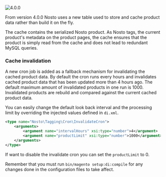 ![4.0.0](https://img.shields.io/badge/nosto-4.0.0-green.svg)

From version 4.0.0 Nosto uses a new table used to store and cache product data rather than build it on the fly.

The cache contains the serialized Nosto product. As Nosto tags, the current product's metadata on the product pages, the cache ensures that the product is simply read from the cache and does not lead to redundant MySQL queries.

### Cache invalidation

A new cron job is added as a fallback mechanism for invalidating the cached product data. By default the cron runs every hours and invalidates cached product data that has been updated more than 4 hours ago. The default maximum amount of invalidated products in one run is 1000. Invalidated products are rebuild and compared against the current cached product data.    

You can easily change the default look back interval and the processing limit by overriding the injected values defined in `di.xml`.   

```xml
<type name="Nosto\Tagging\Cron\InvalidateCron">
    <arguments>
        <argument name="intervalHours" xsi:type="number">4</argument>
        <argument name="productLimit" xsi:type="number">1000</argument>
    </arguments>
</type>
```

If want to disable the invalidate cron you can set the `productLimit` to 0. 

Remember that you must run `bin/magento setup:di:compile` for any changes done in the configuration files to take affect. 
